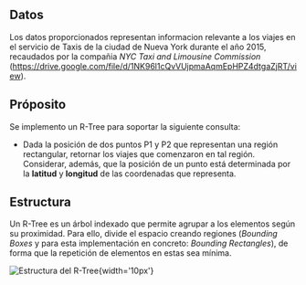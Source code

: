## Datos 
Los datos proporcionados representan informacion relevante a los viajes en el servicio de Taxis de la ciudad de Nueva York durante el año 2015, recaudados por la compañia *NYC Taxi and Limousine Commission* (https://drive.google.com/file/d/1NK96l1cQvVUjpmaAqmEpHPZ4dtgaZjRT/view).   
## Próposito
Se implemento un R-Tree para soportar la siguiente consulta:  
* Dada la posición de dos puntos P1 y P2 que representan una región rectangular, retornar los viajes que comenzaron en tal región.
Considerar, además, que la posición de un punto está determinada por la **latitud** y **longitud** de las coordenadas que representa.
## Estructura
Un R-Tree es un árbol indexado que permite agrupar a los elementos según su proximidad. Para ello, divide el espacio creando regiones (*Bounding Boxes* y para esta implementación en concreto: *Bounding Rectangles*), de forma que la repetición de elementos en estas sea mínima.

![Estructura del R-Tree]([https://cdn.discordapp.com/attachments/917173840377937960/1156753681488806008/image.pngex=65161e51&is=6514ccd1&hm=df13472063830060a16a6916925bb60b81ed6b3d4019e0700831aad0996570c5&](https://drive.google.com/file/d/1KYSHBmoPzU3ASSwry1WDntyW1Q4f4FsC/view?usp=sharing)https://drive.google.com/file/d/1KYSHBmoPzU3ASSwry1WDntyW1Q4f4FsC/view?usp=sharing){width='10px'}
